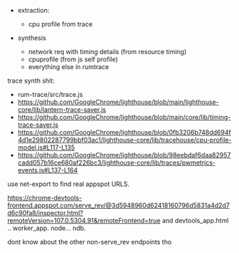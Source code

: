 
* extraction:
   -  cpu profile from trace

* synthesis
   - network req with timing details (from resource timing)
   - cpuprofile (from js self profile)
   - everything else in rumtrace



trace synth shit:

* rum-trace/src/trace.js
* https://github.com/GoogleChrome/lighthouse/blob/main/lighthouse-core/lib/lantern-trace-saver.js
* https://github.com/GoogleChrome/lighthouse/blob/main/core/lib/timing-trace-saver.js
* https://github.com/GoogleChrome/lighthouse/blob/0fb3206b748dd694f4d1e29802287799bbf03ac1/lighthouse-core/lib/tracehouse/cpu-profile-model.js#L117-L135
* https://github.com/GoogleChrome/lighthouse/blob/98eebdaf6daa82957cadd057b16ce680af226bc3/lighthouse-core/lib/traces/pwmetrics-events.js#L137-L164



use net-export to find real appspot URLS.

https://chrome-devtools-frontend.appspot.com/serve_rev/@3d5948960d62418160796d5831a4d2d7d6c90fa8/inspector.html?remoteVersion=107.0.5304.91&remoteFrontend=true
and devtools_app.html .. worker_app. node... ndb.

dont know about the other non-serve_rev endpoints tho

